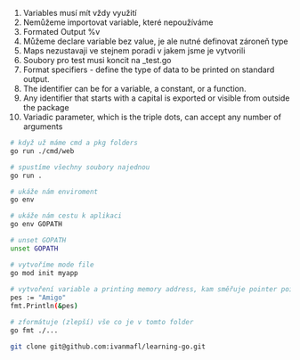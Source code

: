 01. Variables musí mít vždy využití
02. Nemůžeme importovat variable, které nepoužíváme
03. Formated Output %v
04. Můžeme declare variable bez value, je ale nutné definovat zároneň type
05. Maps nezustavaji ve stejnem poradi v jakem jsme je vytvorili
06. Soubory pro test musi koncit na _test.go
07. Format specifiers - define the type of data to be printed on standard output.
08. The identifier can be for a variable, a constant, or a function.
09. Any identifier that starts with a capital is exported or visible from outside the package
10. Variadic parameter, which is the triple dots, can accept any number of arguments


```` bash
# když už máme cmd a pkg folders 
go run ./cmd/web

# spustíme všechny soubory najednou
go run . 

# ukáže nám enviroment
go env

# ukáže nám cestu k aplikaci
go env GOPATH

# unset GOPATH 
unset GOPATH

# vytvoříme mode file
go mod init myapp
 
# vytvoření variable a printing memory address, kam směřuje pointer pointer 
pes := "Amigo"
fmt.Println(&pes) 

# zformátuje (zlepší) vše co je v tomto folder
go fmt ./...

git clone git@github.com:ivanmafl/learning-go.git

````